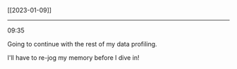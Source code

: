 [[2023-01-09]]

---
09:35

Going to continue with the rest of my data profiling.

I'll have to re-jog my memory before I dive in!